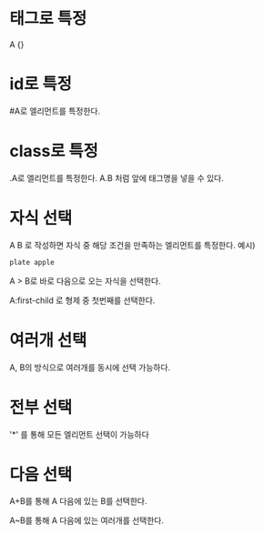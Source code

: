# 태그로 특정
A {}
# id로 특정
\#A로  엘리먼트를 특정한다.

# class로 특정
.A로 엘리먼트를 특정한다.
A.B 처럼 앞에 태그명을 넣을 수 있다.

# 자식 선택
A B 로 작성하면  자식 중 해당 조건을 만족하는 엘리먼트를 특정한다.
예시)
```CSS
plate apple
```

A > B로 바로 다음으로 오는 자식을 선택한다.

A:first-child 로 형제 중 첫번째를 선택한다.


# 여러개 선택
A, B의 방식으로 여러개를 동시에 선택 가능하다.

# 전부 선택
'\*' 를 통해 모든 엘리먼트 선택이 가능하다

# 다음 선택
A+B를 통해 A 다음에 있는 B를 선택한다.

A~B를 통해 A 다음에 있는 여러개를 선택한다.

